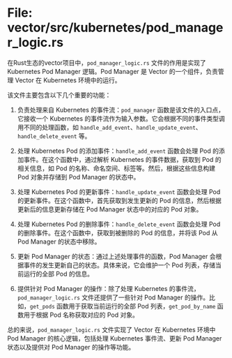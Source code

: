 # File: vector/src/kubernetes/pod_manager_logic.rs

在Rust生态的vector项目中，`pod_manager_logic.rs` 文件的作用是实现了 Kubernetes Pod Manager 逻辑。Pod Manager 是 Vector 的一个组件，负责管理 Vector 在 Kubernetes 环境中的运行。

该文件主要包含以下几个重要的功能：

1. 负责处理来自 Kubernetes 的事件流：`pod_manager` 函数是该文件的入口点，它接收一个 Kubernetes 的事件流作为输入参数。它会根据不同的事件类型调用不同的处理函数，如 `handle_add_event`、`handle_update_event`、`handle_delete_event` 等。

2. 处理 Kubernetes Pod 的添加事件：`handle_add_event` 函数会处理 Pod 的添加事件。在这个函数中，通过解析 Kubernetes 的事件数据，获取到 Pod 的相关信息，如 Pod 的名称、命名空间、标签等。然后，根据这些信息构建 Pod 对象并存储到 Pod Manager 的状态中。

3. 处理 Kubernetes Pod 的更新事件：`handle_update_event` 函数会处理 Pod 的更新事件。在这个函数中，首先获取到发生更新的 Pod 的信息，然后根据更新后的信息更新存储在 Pod Manager 状态中的对应的 Pod 对象。

4. 处理 Kubernetes Pod 的删除事件：`handle_delete_event` 函数会处理 Pod 的删除事件。在这个函数中，获取到被删除的 Pod 的信息，并将该 Pod 从 Pod Manager 的状态中移除。

5. 更新 Pod Manager 的状态：通过上述处理事件的函数，Pod Manager 会根据事件的发生更新自己的状态。具体来说，它会维护一个 Pod 列表，存储当前运行的全部 Pod 的信息。

6. 提供针对 Pod Manager 的操作：除了处理 Kubernetes 的事件流，`pod_manager_logic.rs` 文件还提供了一些针对 Pod Manager 的操作。比如，`get_pods` 函数用于获取当前运行的全部 Pod 列表，`get_pod_by_name` 函数用于根据 Pod 名称获取对应的 Pod 对象。

总的来说，`pod_manager_logic.rs` 文件实现了 Vector 在 Kubernetes 环境中 Pod Manager 的核心逻辑，包括处理 Kubernetes 事件流、更新 Pod Manager 状态以及提供对 Pod Manager 的操作等功能。

